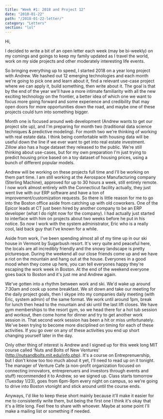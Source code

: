 ```yaml
---
title: "Week #1: 2018 and Project 12"
date: "2018-01-22"
path: "/2018-01-22-letter/"
category: "Letters"
section: "lol"
---
```

Hi,

I decided to write a bit of an open letter each week (may be bi-weekly) on my comings and goings
to keep my family updated as I travel the world, work on my side projects and other moderately
interesting life events.

So bringing everything up to speed, I started 2018 on a year long project with Andrew. We hashed
out 12 emerging technologies and each month we're going to pick one and learn about it, find a
relevant use-case project where we can apply it, build something, then write about it. The goal
is that by the end of the year we'll have a more intimate familiarity with all the new exciting
technology on the frontier, a better idea of which one we want to focus more going forward and
some experience and credibility that may open doors for more opportunities down the road, and
maybe one of these projects could turn into something bigger.

Month one is focused around web development (Andrew wants to get our project site up), and I'm
preparing for month two (traditional data science techniques & predictive modeling). For month
two we're thinking of working with real estate data. I think being comfortable with housing data
will be useful down the line if we ever want to get into real estate investment. Zillow also
has a huge dataset they released to the public. We're still thinking about use-cases,
but for my own preparation I'm just trying to predict housing price based
on a toy dataset of housing prices, using a bunch of different popular models.

Andrew will be working on these projects full time and I'll be working on them part time. I am still working
at the Aerospace Manufacturing company (Sterling Machine), approved for up to 30 hours a week,
still entirely remote. I now work almost entirely with the Connecticut facility actually, they just went live
with our ERP software and have a ton of improvement/customization requests. So there
is little reason for me to go into the Boston office aside from catching up with old coworkers.
One of the Epicor leads at CT just been hired by another company to be an ERP developer
(what I do right now for the company). I had actually just started to interface with him on
projects about two weeks before he put in his notice. So now I work with the system administrator, Eric
who is a really cool, laid back guy that I've known for a while.

Aside from work, I've been spending almost all of my time up in our ski house in Vermont by Sugarbush
resort. It's very quite and peaceful here, the locals are all incredibly friendly and the snowy
landscape is pretty picturesque. During the weekend all our close friends come up and we have a riot
on the mountain and hang out at the house. Everyones in a good mood when they come up here, you can
tell everyones happy they're escaping the work week in Boston. At the end of the weekend everyone
goes back to Boston and it's just me and Andrew again.

We've gotten into a rhythm between work and ski. We'd wake up around 7:30am and cook up some breakfast.
We sit down and take our meeting for the daily project goals,
then I skype into my companies daily meeting (with Eric, system admin) of the same format. We
work until around 1pm, break for lunch then head to the mountain and ski until the last lift closes.
We have gym memberships to the resort gym, so we head there for a hot tub session and workout, then
come home for dinner and try to get another work session in. That second work session has been a hit
or miss unfortunately. We've been trying to become more disciplined on timing for each of these
activities. If you go over on any of these activities you end up short changing yourself later in the day.

Only other thing of interest is Andrew and I signed up for this week long MIT course called 'Nuts and Bolts
of New Ventures' (http://nutsandbolts.mit.edu/info.php). It's a course on Entreprenuership, but I don't
know too too much about it yet, I'll need to read up on it tonight. The manager of Venture Cafe (a non-profit
organization focused on connecting innovators, entreprenuers and investors through events and stuff) recommended
it to Andrew, so we signed up. Class starts tomorrow (Tuesday 1/23), goes from 6pm-9pm every night on campus,
so we're going to drive into Boston vtonight and stick around until the course ends.

Anyways, I'd like to keep these short mainly because it'll make it easier for me to consistently write them, but
being the first one I think it's okay that it's a little long. Feel free to share with whoever. Maybe at some point
I'll make a mailing list or something if needed.
